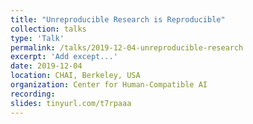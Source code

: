 ```yaml
---
title: "Unreproducible Research is Reproducible"
collection: talks
type: 'Talk'
permalink: /talks/2019-12-04-unreproducible-research
excerpt: 'Add except...'
date: 2019-12-04
location: CHAI, Berkeley, USA
organization: Center for Human-Compatible AI
recording: 
slides: tinyurl.com/t7rpaaa
---
```




